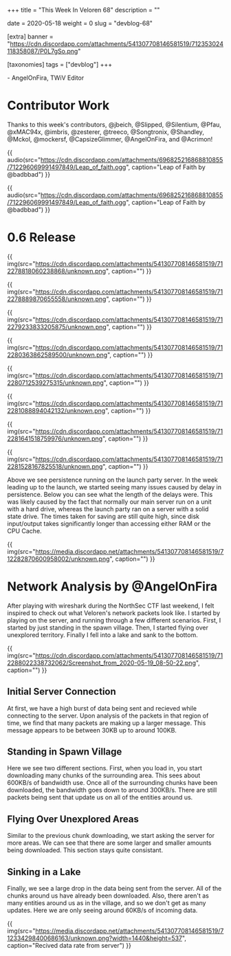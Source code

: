 +++
title = "This Week In Veloren 68"
description = ""

date = 2020-05-18
weight = 0
slug = "devblog-68"

[extra]
banner = "https://cdn.discordapp.com/attachments/541307708146581519/712353024118358087/P0L7gSo.png"

[taxonomies]
tags = ["devblog"]
+++

\- AngelOnFira, TWiV Editor

# Contributor Work

Thanks to this week's contributors, @jbeich, @Slipped, @Silentium, @Pfau,
@xMAC94x, @imbris, @zesterer, @treeco, @Songtronix, @Shandley, @Mckol,
@mockersf, @CapsizeGlimmer, @AngelOnFira, and @Acrimon!

{{
    audio(src="https://cdn.discordapp.com/attachments/696825216868810855/712296069991497849/Leap_of_faith.ogg",
    caption="Leap of Faith by @badbbad")
}}

{{
    audio(src="https://cdn.discordapp.com/attachments/696825216868810855/712296069991497849/Leap_of_faith.ogg",
    caption="Leap of Faith by @badbbad")
}}

# 0.6 Release

{{
  img(src="https://cdn.discordapp.com/attachments/541307708146581519/712278818060238868/unknown.png",
  caption="")
}}

{{
  img(src="https://cdn.discordapp.com/attachments/541307708146581519/712278889870655558/unknown.png",
  caption="")
}}

{{
  img(src="https://cdn.discordapp.com/attachments/541307708146581519/712279233833205875/unknown.png",
  caption="")
}}

{{
  img(src="https://cdn.discordapp.com/attachments/541307708146581519/712280363862589500/unknown.png",
  caption="")
}}

{{
  img(src="https://cdn.discordapp.com/attachments/541307708146581519/712280712539275315/unknown.png",
  caption="")
}}

{{
  img(src="https://cdn.discordapp.com/attachments/541307708146581519/712281088894042132/unknown.png",
  caption="")
}}

{{
  img(src="https://cdn.discordapp.com/attachments/541307708146581519/712281641518759976/unknown.png",
  caption="")
}}

{{
  img(src="https://cdn.discordapp.com/attachments/541307708146581519/712281528167825518/unknown.png",
  caption="")
}}

Above we see persistence running on the launch party server. In the week leading
up to the launch, we started seeing many issues caused by delay in persistence.
Below you can see what the length of the delays were. This was likely caused by
the fact that normally our main server run on a unit with a hard drive, whereas
the launch party ran on a server with a solid state drive. The times taken for
saving are still quite high, since disk input/output takes significantly longer
than accessing either RAM or the CPU Cache.

{{
  img(src="https://media.discordapp.net/attachments/541307708146581519/712282870600958002/unknown.png",
  caption="")
}}

# Network Analysis by @AngelOnFira

After playing with wireshark during the NorthSec CTF last weekend, I felt
inspired to check out what Veloren's network packets look like. I started by
playing on the server, and running through a few different scenarios. First, I
started by just standing in the spawn village. Then, I started flying over
unexplored territory. Finally I fell into a lake and sank to the bottom.

{{
  img(src="https://cdn.discordapp.com/attachments/541307708146581519/712288022338732062/Screenshot_from_2020-05-19_08-50-22.png",
  caption="")
}}

## Initial Server Connection

At first, we have a high burst of data being sent and recieved while connecting
to the server. Upon analysis of the packets in that region of time, we find that
many packets are making up a larger message. This message appears to be between
30KB up to around 100KB.

## Standing in Spawn Village

Here we see two different sections. First, when you load in, you start
downloading many chunks of the surrounding area. This sees about 600KB/s of
bandwidth use. Once all of the surrounding chunks have been downloaded, the
bandwidth goes down to around 300KB/s. There are still packets being sent that
update us on all of the entities around us.

## Flying Over Unexplored Areas

Similar to the previous chunk downloading, we start asking the server for more
areas. We can see that there are some larger and smaller amounts being
downloaded. This section stays quite consistant.

## Sinking in a Lake

Finally, we see a large drop in the data being sent from the server. All of the
chunks around us have already been downloaded. Also, there aren't as many
entities around us as in the village, and so we don't get as many updates. Here
we are only seeing around 60KB/s of incoming data.

{{
  img(src="https://media.discordapp.net/attachments/541307708146581519/712334298400686163/unknown.png?width=1440&height=537",
  caption="Recived data rate from server")
}}
